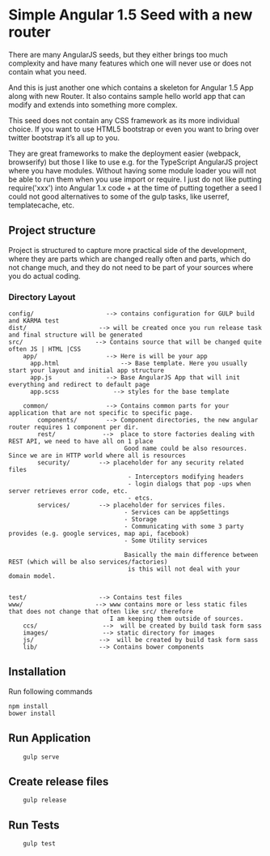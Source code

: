 # Simple Angular 1.5 Seed with a new router

There are many AngularJS seeds, but they either brings too much complexity and have many features which one will never use or does not contain what you need.

And this is just another one which contains a skeleton for Angular 1.5 App along with new Router. It also contains sample hello world app
that can modify and extends into something more complex.

This seed does not contain any CSS framework as its more individual choice. If you want to use HTML5 bootstrap or even you want to bring over twitter bootstrap it’s all up to you.

They are great frameworks to make the deployment easier (webpack, browserify) but those I like to use e.g. for the TypeScript AngularJS project
where you have modules. Without having some module loader you will not be able to run them when you use import or require.
I just do not like putting require('xxx') into Angular 1.x code + at the time of putting together a seed I could not good alternatives to some of the gulp tasks,
like userref, templatecache, etc.



## Project structure

Project is structured to capture more practical side of the development, where they are parts which are changed really often and parts, which do not change much, and they do not need to be part of your sources where you do actual coding.

### Directory Layout




```
config/                    --> contains configuration for GULP build and KARMA test
dist/                    --> will be created once you run release task and final structure will be generated
src/                    --> Contains source that will be changed quite often JS | HTML |CSS
    app/                   --> Here is will be your app
      app.html                 --> Base template. Here you usually start your layout and initial app structure
      app.js               --> Base AngularJS App that will init everything and redirect to default page
      app.scss               --> styles for the base template

    common/                --> Contains common parts for your application that are not specific to specific page.
        components/        --> Component directories, the new angular router requires 1 component per dir.
        rest/             -->  place to store factories dealing with REST API, we need to have all on 1 place
                                Good name could be also resources. Since we are in HTTP world where all is resources
        security/        --> placeholder for any security related files
                                 - Interceptors modifying headers
                                 - login dialogs that pop -ups when server retrieves error code, etc.
                                 - etcs.
        services/        --> placeholder for services files.
                                - Services can be appSettings
                                - Storage
                                - Communicating with some 3 party provides (e.g. google services, map api, facebook)
                                - Some Utility services

                                Basically the main difference between REST (which will be also services/factories)
                                 is this will not deal with your domain model.


test/                    --> Contains test files
www/                    --> www contains more or less static files that does not change that often like src/ therefore
                            I am keeping them outside of sources.
    ccs/                  -->  will be created by build task form sass
    images/               --> static directory for images
    js/                  -->  will be created by build task form sass
    lib/                 --> Contains bower components

```

## Installation

Run following commands

```
npm install
bower install
```

## Run Application

```
    gulp serve
```


## Create release files

```
    gulp release
```


## Run Tests

```
    gulp test
```
